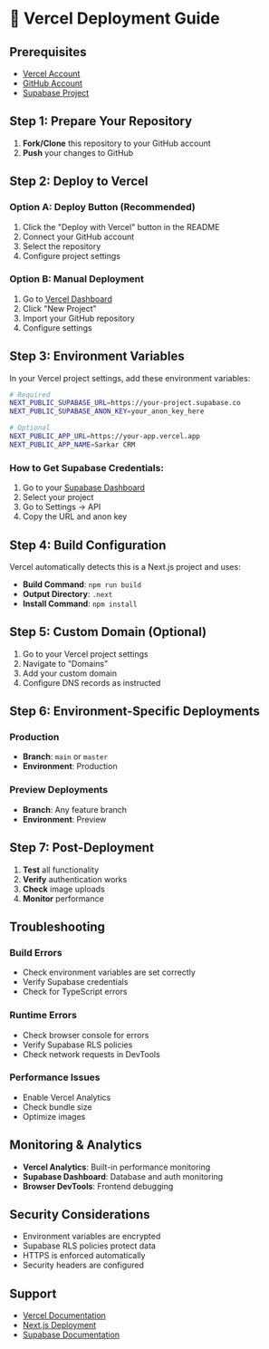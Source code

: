 # 🚀 Vercel Deployment Guide

## Prerequisites

- [Vercel Account](https://vercel.com/signup)
- [GitHub Account](https://github.com)
- [Supabase Project](https://supabase.com)

## Step 1: Prepare Your Repository

1. **Fork/Clone** this repository to your GitHub account
2. **Push** your changes to GitHub

## Step 2: Deploy to Vercel

### Option A: Deploy Button (Recommended)
1. Click the "Deploy with Vercel" button in the README
2. Connect your GitHub account
3. Select the repository
4. Configure project settings

### Option B: Manual Deployment
1. Go to [Vercel Dashboard](https://vercel.com/dashboard)
2. Click "New Project"
3. Import your GitHub repository
4. Configure settings

## Step 3: Environment Variables

In your Vercel project settings, add these environment variables:

```bash
# Required
NEXT_PUBLIC_SUPABASE_URL=https://your-project.supabase.co
NEXT_PUBLIC_SUPABASE_ANON_KEY=your_anon_key_here

# Optional
NEXT_PUBLIC_APP_URL=https://your-app.vercel.app
NEXT_PUBLIC_APP_NAME=Sarkar CRM
```

### How to Get Supabase Credentials:
1. Go to your [Supabase Dashboard](https://supabase.com/dashboard)
2. Select your project
3. Go to Settings → API
4. Copy the URL and anon key

## Step 4: Build Configuration

Vercel automatically detects this is a Next.js project and uses:
- **Build Command**: `npm run build`
- **Output Directory**: `.next`
- **Install Command**: `npm install`

## Step 5: Custom Domain (Optional)

1. Go to your Vercel project settings
2. Navigate to "Domains"
3. Add your custom domain
4. Configure DNS records as instructed

## Step 6: Environment-Specific Deployments

### Production
- **Branch**: `main` or `master`
- **Environment**: Production

### Preview Deployments
- **Branch**: Any feature branch
- **Environment**: Preview

## Step 7: Post-Deployment

1. **Test** all functionality
2. **Verify** authentication works
3. **Check** image uploads
4. **Monitor** performance

## Troubleshooting

### Build Errors
- Check environment variables are set correctly
- Verify Supabase credentials
- Check for TypeScript errors

### Runtime Errors
- Check browser console for errors
- Verify Supabase RLS policies
- Check network requests in DevTools

### Performance Issues
- Enable Vercel Analytics
- Check bundle size
- Optimize images

## Monitoring & Analytics

- **Vercel Analytics**: Built-in performance monitoring
- **Supabase Dashboard**: Database and auth monitoring
- **Browser DevTools**: Frontend debugging

## Security Considerations

- Environment variables are encrypted
- Supabase RLS policies protect data
- HTTPS is enforced automatically
- Security headers are configured

## Support

- [Vercel Documentation](https://vercel.com/docs)
- [Next.js Deployment](https://nextjs.org/docs/deployment)
- [Supabase Documentation](https://supabase.com/docs)
